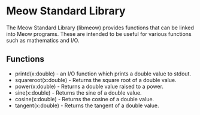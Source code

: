 # Meow Standard Library

The Meow Standard Library (libmeow) provides functions that can be linked into Meow programs. These are intended to be useful for various functions such as mathematics and I/O.

## Functions

- printd(x:double) - an I/O function which prints a double value to stdout.
- squareroot(x:double) - Returns the square root of a double value.
- power(x:double) - Returns a double value raised to a power.
- sine(x:double) - Returns the sine of a double value.
- cosine(x:double) - Returns the cosine of a double value.
- tangent(x:double) - Returns the tangent of a double value.
